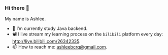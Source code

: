 ### Hi there 👋

My name is Ashlee.

- 🌱 I’m currently study Java backend.
- 📽️ I live stream my learning process on the `bilibili` platform every day: http://live.bilibili.com/26342335.
- 📫 How to reach me: ashleebcrq@gmail.com.
